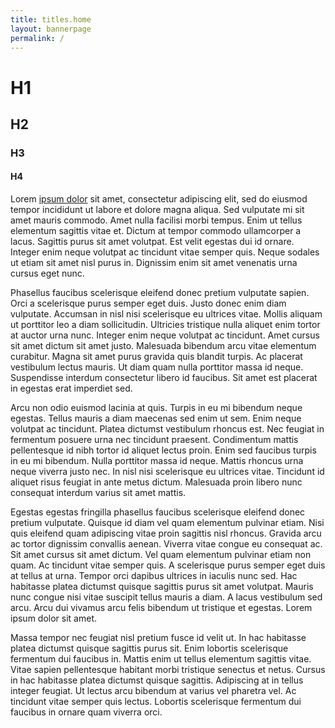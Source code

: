 ```yaml
---
title: titles.home
layout: bannerpage
permalink: /
---
```


<!-- {% include banner.html %} -->

# H1

## H2

### H3

#### H4

Lorem [ipsum dolor](https://google.com) sit amet, consectetur adipiscing elit, sed do eiusmod tempor incididunt ut labore et dolore magna aliqua. Sed vulputate mi sit amet mauris commodo. Amet nulla facilisi morbi tempus. Enim ut tellus elementum sagittis vitae et. Dictum at tempor commodo ullamcorper a lacus. Sagittis purus sit amet volutpat. Est velit egestas dui id ornare. Integer enim neque volutpat ac tincidunt vitae semper quis. Neque sodales ut etiam sit amet nisl purus in. Dignissim enim sit amet venenatis urna cursus eget nunc.

Phasellus faucibus scelerisque eleifend donec pretium vulputate sapien. Orci a scelerisque purus semper eget duis. Justo donec enim diam vulputate. Accumsan in nisl nisi scelerisque eu ultrices vitae. Mollis aliquam ut porttitor leo a diam sollicitudin. Ultricies tristique nulla aliquet enim tortor at auctor urna nunc. Integer enim neque volutpat ac tincidunt. Amet cursus sit amet dictum sit amet justo. Malesuada bibendum arcu vitae elementum curabitur. Magna sit amet purus gravida quis blandit turpis. Ac placerat vestibulum lectus mauris. Ut diam quam nulla porttitor massa id neque. Suspendisse interdum consectetur libero id faucibus. Sit amet est placerat in egestas erat imperdiet sed.

Arcu non odio euismod lacinia at quis. Turpis in eu mi bibendum neque egestas. Tellus mauris a diam maecenas sed enim ut sem. Enim neque volutpat ac tincidunt. Platea dictumst vestibulum rhoncus est. Nec feugiat in fermentum posuere urna nec tincidunt praesent. Condimentum mattis pellentesque id nibh tortor id aliquet lectus proin. Enim sed faucibus turpis in eu mi bibendum. Nulla porttitor massa id neque. Mattis rhoncus urna neque viverra justo nec. In nisl nisi scelerisque eu ultrices vitae. Tincidunt id aliquet risus feugiat in ante metus dictum. Malesuada proin libero nunc consequat interdum varius sit amet mattis.

Egestas egestas fringilla phasellus faucibus scelerisque eleifend donec pretium vulputate. Quisque id diam vel quam elementum pulvinar etiam. Nisi quis eleifend quam adipiscing vitae proin sagittis nisl rhoncus. Gravida arcu ac tortor dignissim convallis aenean. Viverra vitae congue eu consequat ac. Sit amet cursus sit amet dictum. Vel quam elementum pulvinar etiam non quam. Ac tincidunt vitae semper quis. A scelerisque purus semper eget duis at tellus at urna. Tempor orci dapibus ultrices in iaculis nunc sed. Hac habitasse platea dictumst quisque sagittis purus sit amet volutpat. Mauris nunc congue nisi vitae suscipit tellus mauris a diam. A lacus vestibulum sed arcu. Arcu dui vivamus arcu felis bibendum ut tristique et egestas. Lorem ipsum dolor sit amet.

Massa tempor nec feugiat nisl pretium fusce id velit ut. In hac habitasse platea dictumst quisque sagittis purus sit. Enim lobortis scelerisque fermentum dui faucibus in. Mattis enim ut tellus elementum sagittis vitae. Vitae sapien pellentesque habitant morbi tristique senectus et netus. Cursus in hac habitasse platea dictumst quisque sagittis. Adipiscing at in tellus integer feugiat. Ut lectus arcu bibendum at varius vel pharetra vel. Ac tincidunt vitae semper quis lectus. Lobortis scelerisque fermentum dui faucibus in ornare quam viverra orci.
